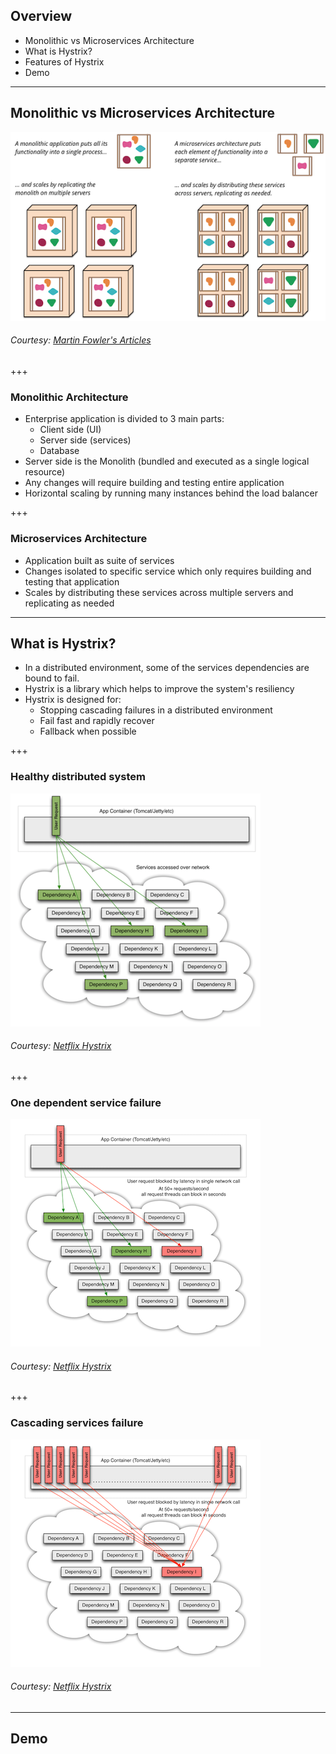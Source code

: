 ## Overview

* Monolithic vs Microservices Architecture
* What is Hystrix?
* Features of Hystrix
* Demo

---

## Monolithic vs Microservices Architecture

![Monolith vs Microservices architecture](/images/monolith_vs_microservices.png)

###### Courtesy: [Martin Fowler's Articles](https://martinfowler.com/articles/microservices.html)

+++

### Monolithic Architecture

* Enterprise application is divided to 3 main parts:
    * Client side (UI)
    * Server side (services)
    * Database 
* Server side is the Monolith (bundled and executed as a single logical resource)
* Any changes will require building and testing entire application
* Horizontal scaling by running many instances behind the load balancer

+++

### Microservices Architecture

* Application built as suite of services
* Changes isolated to specific service which only requires building and testing that application
* Scales by distributing these services across multiple servers and replicating as needed

---

## What is Hystrix?

* In a distributed environment, some of the services dependencies are bound to fail.
* Hystrix is a library which helps to improve the system's resiliency
* Hystrix is designed for:
    * Stopping cascading failures in a distributed environment
    * Fail fast and rapidly recover
    * Fallback when possible

+++

### Healthy distributed system

![Healthy distributed system](/images/healthy_distributed_systems.png) 

###### Courtesy: [Netflix Hystrix](https://github.com/Netflix/Hystrix/wiki)

+++

### One dependent service failure

![One dependenct service failure](/images/one_dependency_service_failure.png) 

###### Courtesy: [Netflix Hystrix](https://github.com/Netflix/Hystrix/wiki)

+++

### Cascading services failure

![Cascading services failure](/images/cascading_services_failure.png)

###### Courtesy: [Netflix Hystrix](https://github.com/Netflix/Hystrix/wiki)

---

## Demo